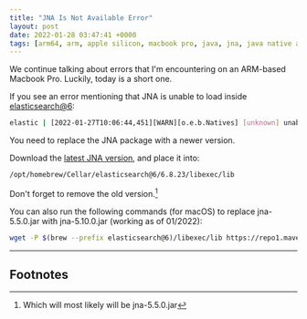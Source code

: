 ```yaml
---
title: "JNA Is Not Available Error"
layout: post
date: 2022-01-28 03:47:41 +0000
tags: [arm64, arm, apple silicon, macbook pro, java, jna, java native access, elasticsearch@6]
---
```


We continue talking about errors that I'm encountering on an ARM-based Macbook Pro. Luckily, today is a short one.

If you see an error mentioning that JNA is unable to load inside <a href='https://formulae.brew.sh/formula/elasticsearch@6' target='_blank'>elasticsearch@6</a>:

```bash
elastic | [2022-01-27T10:06:44,451][WARN][o.e.b.Natives] [unknown] unable to load JNA native support library, native methods will be disabled.
```

You need to replace the JNA package with a newer version.

Download the <a href='https://github.com/java-native-access/jna' target='_blank'>latest JNA version</a>, and place it into:

```bash
/opt/homebrew/Cellar/elasticsearch@6/6.8.23/libexec/lib
```

Don't forget to remove the old version.[^1]

You can also run the following commands (for macOS) to replace jna-5.5.0.jar with jna-5.10.0.jar (working as of 01/2022):

```bash
wget -P $(brew --prefix elasticsearch@6)/libexec/lib https://repo1.maven.org/maven2/net/java/dev/jna/jna/5.10.0/jna-5.10.0.jar && rm jna-5.5.0.jar
```

-----
## Footnotes
[^1]: Which will most likely will be jna-5.5.0.jar
